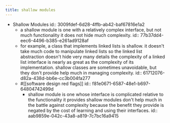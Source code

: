 ```yaml
---
title: shallow modules
---
```


- Shallow Modules
  id:: 3009fdef-6d28-4ffb-ab42-baf67816e1a2
	- a shallow module is one with a relatively complex interface, but not much functionality it does not hide much complexity.
	  id:: 77b37dd4-eec6-4496-b385-e261ad9128af
	- for example, a class that implements linked lists is shallow. it doesn't take much code to manipulate linked lists so the linked list abstraction doesn't hide very many details the complexity of a linked list interface is nearly as great as the complexity of its implementation. shallow classes are sometimes unavoidable, but they don't provide help much in managing complexity. 
	  id:: 61712076-d82a-438d-bb6e-cc3b004fa277
	- #[[software design red flags]] 
	  id:: f81e0671-6587-48e1-b697-64804742499d
		- shallow  module is one whose interface is  complicated relative to the functionality it provides shallow modules don't help much in the battle against complexity because the benefit they provide is negated by the cost of learning and using their interfaces. 
		  id:: aab9859e-042c-43a8-a819-7c7bc16a9415